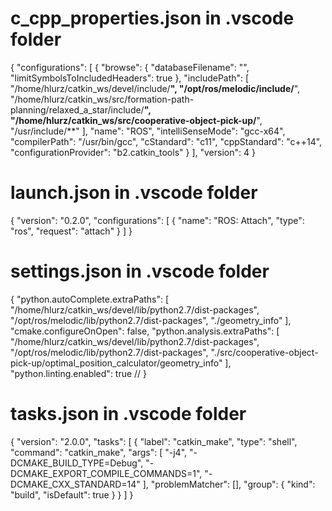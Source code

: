 # c_cpp_properties.json in .vscode folder
{
    "configurations": [
        {
            "browse": {
                "databaseFilename": "",
                "limitSymbolsToIncludedHeaders": true
            },
            "includePath": [
                "/home/hlurz/catkin_ws/devel/include/**",
                "/opt/ros/melodic/include/**",
                "/home/hlurz/catkin_ws/src/formation-path-planning/relaxed_a_star/include/**",
                "/home/hlurz/catkin_ws/src/cooperative-object-pick-up/**",
                "/usr/include/**"
            ],
            "name": "ROS",
            "intelliSenseMode": "gcc-x64",
            "compilerPath": "/usr/bin/gcc",
            "cStandard": "c11",
            "cppStandard": "c++14",
            "configurationProvider": "b2.catkin_tools"
        }
    ],
    "version": 4
}

# launch.json in .vscode folder
{
    "version": "0.2.0",
    "configurations": [
        {
            "name": "ROS: Attach",
            "type": "ros",
            "request": "attach"
        }
    ]
}

# settings.json in .vscode folder
{
    "python.autoComplete.extraPaths": [
        "/home/hlurz/catkin_ws/devel/lib/python2.7/dist-packages",
        "/opt/ros/melodic/lib/python2.7/dist-packages",
        "./geometry_info"
    ],
    "cmake.configureOnOpen": false,
    "python.analysis.extraPaths": [
        "/home/hlurz/catkin_ws/devel/lib/python2.7/dist-packages",
        "/opt/ros/melodic/lib/python2.7/dist-packages",
        "./src/cooperative-object-pick-up/optimal_position_calculator/geometry_info"
    ],
    "python.linting.enabled": true //
}

# tasks.json in .vscode folder
{
	"version": "2.0.0",
	"tasks": [
		{
            "label": "catkin_make",
            "type": "shell",
            "command": "catkin_make",
            "args": [
                "-j4",
                "-DCMAKE_BUILD_TYPE=Debug",
                "-DCMAKE_EXPORT_COMPILE_COMMANDS=1",
                "-DCMAKE_CXX_STANDARD=14"
            ],
            "problemMatcher": [],
            "group": {
                "kind": "build",
                "isDefault": true
            }
        }
	]
}
